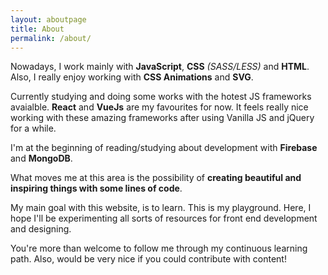 ```yaml
---
layout: aboutpage
title: About
permalink: /about/
---
```


Nowadays, I work mainly with __JavaScript__, __CSS__ _(SASS/LESS)_ and __HTML__. Also, I really enjoy working with __CSS Animations__ and __SVG__.

Currently studying and doing some works with the hotest JS frameworks avaialble. __React__ and __VueJs__ are my favourites for now.
It feels really nice working with these amazing frameworks after using Vanilla JS and jQuery for a while.

I'm at the beginning of reading/studying about development with __Firebase__ and __MongoDB__.

What moves me at this area is the possibility of __creating beautiful and inspiring things with some lines of code__.

My main goal with this website, is to learn. This is my playground. Here, I hope I'll be experimenting all sorts of resources for front end development and designing.

You're more than welcome to follow me through my continuous learning path. Also, would be very nice if you could contribute with content!